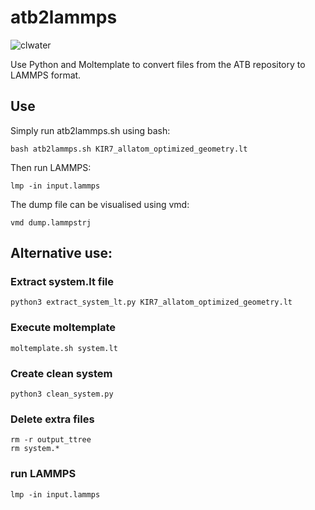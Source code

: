 # atb2lammps

![clwater](./methane_CH4/CH4.webp)

Use Python and Moltemplate to convert files from the ATB repository to LAMMPS format.

## Use

Simply run atb2lammps.sh using bash:

```
bash atb2lammps.sh KIR7_allatom_optimized_geometry.lt
```

Then run LAMMPS: 

```
lmp -in input.lammps
```

The dump file can be visualised using vmd:

```
vmd dump.lammpstrj
```


## Alternative use:

### Extract system.lt file

```
python3 extract_system_lt.py KIR7_allatom_optimized_geometry.lt
```

### Execute moltemplate

```
moltemplate.sh system.lt
```

### Create clean system

```
python3 clean_system.py
```

### Delete extra files

```
rm -r output_ttree
rm system.*
```

### run LAMMPS

```
lmp -in input.lammps
```
